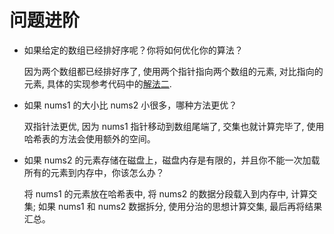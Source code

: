 # 问题进阶
* 如果给定的数组已经排好序呢？你将如何优化你的算法？

    因为两个数组都已经排好序了, 使用两个指针指向两个数组的元素, 对比指向的元素, 具体的实现参考代码中的[解法二](Solution.java).
    
* 如果 nums1 的大小比 nums2 小很多，哪种方法更优？
    
    双指针法更优, 因为 nums1 指针移动到数组尾端了, 交集也就计算完毕了, 使用哈希表的方法会使用额外的空间。
    
* 如果 nums2 的元素存储在磁盘上，磁盘内存是有限的，并且你不能一次加载所有的元素到内存中，你该怎么办？

    将 nums1 的元素放在哈希表中, 将 nums2 的数据分段载入到内存中, 计算交集;
    如果 nums1 和 nums2 数据拆分, 使用分治的思想计算交集, 最后再将结果汇总。